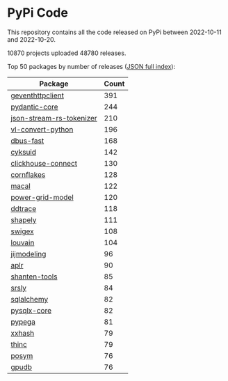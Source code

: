 # PyPi Code

This repository contains all the code released on PyPi between 2022-10-11 and 2022-10-20.

10870 projects uploaded 48780 releases. 

Top 50 packages by number of releases ([JSON full index](./index.json)):

| Package   | Count |
|-----------|-------|
| [geventhttpclient](https://github.com/pypi-data/pypi-code-136/tree/import/geventhttpclient) | 391 |
| [pydantic-core](https://github.com/pypi-data/pypi-code-136/tree/import/pydantic-core) | 244 |
| [json-stream-rs-tokenizer](https://github.com/pypi-data/pypi-code-136/tree/import/json-stream-rs-tokenizer) | 210 |
| [vl-convert-python](https://github.com/pypi-data/pypi-code-136/tree/import/vl-convert-python) | 196 |
| [dbus-fast](https://github.com/pypi-data/pypi-code-136/tree/import/dbus-fast) | 168 |
| [cyksuid](https://github.com/pypi-data/pypi-code-136/tree/import/cyksuid) | 142 |
| [clickhouse-connect](https://github.com/pypi-data/pypi-code-136/tree/import/clickhouse-connect) | 130 |
| [cornflakes](https://github.com/pypi-data/pypi-code-136/tree/import/cornflakes) | 128 |
| [macal](https://github.com/pypi-data/pypi-code-136/tree/import/macal) | 122 |
| [power-grid-model](https://github.com/pypi-data/pypi-code-136/tree/import/power-grid-model) | 120 |
| [ddtrace](https://github.com/pypi-data/pypi-code-136/tree/import/ddtrace) | 118 |
| [shapely](https://github.com/pypi-data/pypi-code-136/tree/import/shapely) | 111 |
| [swigex](https://github.com/pypi-data/pypi-code-136/tree/import/swigex) | 108 |
| [louvain](https://github.com/pypi-data/pypi-code-136/tree/import/louvain) | 104 |
| [jijmodeling](https://github.com/pypi-data/pypi-code-136/tree/import/jijmodeling) | 96 |
| [aplr](https://github.com/pypi-data/pypi-code-136/tree/import/aplr) | 90 |
| [shanten-tools](https://github.com/pypi-data/pypi-code-136/tree/import/shanten-tools) | 85 |
| [srsly](https://github.com/pypi-data/pypi-code-136/tree/import/srsly) | 84 |
| [sqlalchemy](https://github.com/pypi-data/pypi-code-136/tree/import/sqlalchemy) | 82 |
| [pysqlx-core](https://github.com/pypi-data/pypi-code-136/tree/import/pysqlx-core) | 82 |
| [pypega](https://github.com/pypi-data/pypi-code-136/tree/import/pypega) | 81 |
| [xxhash](https://github.com/pypi-data/pypi-code-136/tree/import/xxhash) | 79 |
| [thinc](https://github.com/pypi-data/pypi-code-136/tree/import/thinc) | 79 |
| [posym](https://github.com/pypi-data/pypi-code-136/tree/import/posym) | 76 |
| [gpudb](https://github.com/pypi-data/pypi-code-136/tree/import/gpudb) | 76 |
